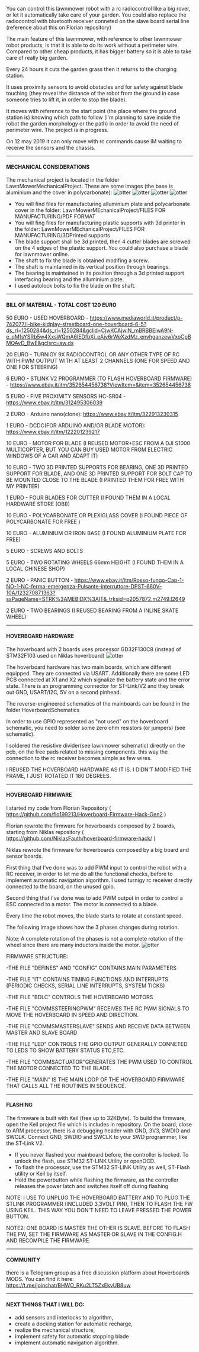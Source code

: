 You can control this lawnmower robot with a rc radiocontrol like a big rover, or let it automatically take care of your garden.
You could also replace the radiocontrol with bluetooth receiver conneted on the slave board serial line (reference about this on Florian repository)

The main feature of this lawnmower, with reference to other lawnmower robot products, is that it is able to do its work without a perimeter wire. Compared to other cheap products, it has bigger battery so it is able to take care of really big garden.

Every 24 hours it cuts the garden grass then it returns to the charging station. 

It uses proximity sensors to avoid obstacles and for safety against blade touching (they reveal the distance of the robot from the ground in case someone tries to lift it, in order to stop the blade).

It moves with reference to the start point (the place where the ground station is) knowing which path to follow (i'm planning to save inside the robot the garden morphology or the path) in order to avoid the need of perimeter wire. 
The project is in progress. 

On 12 may 2019 it can only move with rc commands cause iM waiting to receive the sensors and the chassis.


------------------------------
#### MECHANICAL CONSIDERATIONS

The mechanical project is located in the folder LawnMowerMechanicalProject.
These are some images (the base is aluminium and the cover in polycarbonate):
![otter](https://github.com/gaucho1978/CHEAP-LAWNMOWER-ROBOT-FROM-HOVERBOARD/blob/master/LawnmowerMechanicalProject/3D%20PROJECT%20-%20INVENTOR%202014/pictures/bottom1.png)
![otter](https://github.com/gaucho1978/CHEAP-LAWNMOWER-ROBOT-FROM-HOVERBOARD/blob/master/LawnmowerMechanicalProject/3D%20PROJECT%20-%20INVENTOR%202014/pictures/side.png)
![otter](https://github.com/gaucho1978/CHEAP-LAWNMOWER-ROBOT-FROM-HOVERBOARD/blob/master/LawnmowerMechanicalProject/3D%20PROJECT%20-%20INVENTOR%202014/pictures/top.png)
![otter](https://github.com/gaucho1978/CHEAP-LAWNMOWER-ROBOT-FROM-HOVERBOARD/blob/master/LawnmowerMechanicalProject/3D%20PROJECT%20-%20INVENTOR%202014/pictures/front.png)


- You will find files for manufacturing alluminium plate and polycarbonate cover in the folder:
   LawnMowerMEchanicalProject/FILES FOR MANUFACTURING/PDF FORMAT
- You will fing files for manufacturing plastic supports with 3d printer in the folder:
   LawnMowerMEchanicalProject/FILES FOR MANUFACTURING/3DPrinted supports
- The blade support shall be 3d printed, then 4 cutter blades are screwed on the 4 edges of the plastic support. You could also purchase a blade for lawnmower online.
- The shaft to fix the blade is obtained modifing a screw.
- The shaft is maintained in its vertical position through bearings. 
- The bearing is mainteined in its position through a 3d printed support interfacing bearing and the alluminium plate.
- I used autolock bolts to fix the blade on the shaft.


------------------------------
#### BILL OF MATERIAL - TOTAL COST 120 EURO
50 EURO - USED HOVERBOARD - https://www.mediaworld.it/product/p-742077/i-bike-kidplay-streetboard-one-hoverboard-6-5?ds_rl=1250284&ds_rl=1250284&gclid=CjwKCAjwiN_mBRBBEiwA9N-e_qMfsYSRb5w4XxsWQmA6IEDfbXj_eAiy6rWeXzdMz_envhganzewVxoCpBMQAvD_BwE&gclsrc=aw.ds

20 EURO - TURNIGY 9X RADIOCONTROL OR ANY OTHER TYPE OF RC WITH PWM OUTPUT WITH AT LEAST 2 CHANNELS (ONE FOR SPEED AND ONE FOR STEERING)

6 EURO - STLINK V2 PROGRAMMER (TO FLASH HOVERBOARD FIRMWARE) - https://www.ebay.it/itm/352654456738?ViewItem=&item=352654456738

5 EURO - FIVE PROXIMITY SENSORS HC-SR04 - https://www.ebay.it/itm/312495306039

2 EURO - Arduino nano(clone): https://www.ebay.it/itm/322913230315

1 EURO - DCDC(FOR ARDUINO AND/OR BLADE MOTOR): https://www.ebay.it/itm/122201239217

10 EURO - MOTOR FOR BLADE (I REUSED MOTOR+ESC FROM A DJI S1000 MULTICOPTER, BUT YOU CAN BUY USED MOTOR FROM ELECTRIC WINDOWS OF A CAR AND ADAPT IT)

10 EURO - TWO 3D PRINTED SUPPORTS FOR BEARING, ONE 3D PRINTED SUPPORT FOR BLADE, AND ONE 3D PRINTED SUPPORT FOR BOLT CAP TO BE MOUNTED CLOSE TO THE BLADE  (I PRINTED THEM FOR FREE WITH MY PRINTER)

1 EURO - FOUR BLADES FOR CUTTER (I FOUND THEM IN A LOCAL HARDWARE STORE (OBI))

10 EURO - POLYCARBONATE OR PLEXIGLASS COVER (I FOUND PIECE OF POLYCARBONATE FOR FREE )

10 EURO - ALUMINIUM OR IRON BASE (I FOUND ALUMINIUM PLATE FOR FREE)

5 EURO - SCREWS AND BOLTS

5 EURO - TWO ROTATING WHEELS 66mm HEIGHT (I FOUND THEM IN A LOCAL CHINESE SHOP)

2 EURO - PANIC BUTTON - https://www.ebay.it/itm/Rosso-fungo-Cap-1-NO-1-NC-ferma-emergenza-Pulsante-interruttore-DPST-660V-10A/123270871363?ssPageName=STRK%3AMEBIDX%3AIT&_trksid=p2057872.m2749.l2649

2 EURO - TWO BEARINGS (I REUSED BEARING FROM A INLINE SKATE WHEEL)


------------------------------
#### HOVERBOARD HARDWARE
The hoverboard with 2 boards uses processor GD32F130C8 (instead of STM32F103 used on Niklas hoverboard) 
![otter](https://github.com/gaucho1978/CHEAP-LAWNMOWER-ROBOT-FROM-HOVERBOARD/blob/master/HoverboardPCBFirmware/images/Hardware_Overview_small.png )


The hoverboard hardware has two main boards, which are different equipped. They are connected via USART. Additionally there are some LED PCB connected at X1 and X2 which signalize the battery state and the error state. There is an programming connector for ST-Link/V2 and they break out GND, USART/I2C, 5V on a second pinhead.

The reverse-engineered schematics of the mainboards can be found in the folder HoverboardSchematics

In order to use  GPIO represented as "not used" on the hoverboard schematic, you need to solder some zero ohm resistors (or jumpers) (see schematic).

I soldered the resistive divider(see lawnmower schematic) directly on the pcb, on the free pads related to  missing components. this way the connection to the rc receiver becomes simple as few wires. 

I REUSED THE HOVERBOARD HARDWARE AS IT IS. I DIDN'T MODIFIED THE FRAME, I JUST ROTATED IT 180 DEGREES.


------------------------------
#### HOVERBOARD FIRMWARE
I started my code from Florian Repository ( https://github.com/flo199213/Hoverboard-Firmware-Hack-Gen2 )

Florian rewrote the firmware for hoverboards composed by 2 boards, starting from Niklas repository ( https://github.com/NiklasFauth/hoverboard-firmware-hack/ )

Niklas rewrote the firmware for hoverboards composed by a big board and sensor boards.

First thing that I've done was to add PWM input to control the robot with a RC receiver, in order to let me do all the functional checks, before to implement automatic navigation algorithm.
I used turnigy rc receiver directly connected to the board, on the unused gpio.

Second thing that i've done was to add PWM output in order to control a ESC connected to a motor. The motor is connected to a blade. 

Every time the robot moves, the blade starts to rotate at constant speed.

The following image shows how the 3 phases changes during rotation. 

Note: A complete rotation of the phases is not a complete rotation of the wheel since there are many inductors inside the motor. 
![otter](https://github.com/gaucho1978/CHEAP-LAWNMOWER-ROBOT-FROM-HOVERBOARD/blob/master/HoverboardPCBFirmware/images/Raumzeigerdiagramm.png )

FIRMWARE STRUCTURE:

-THE FILE "DEFINES" AND "CONFIG" CONTAINS MAIN PARAMETERS 

-THE FILE "IT" CONTAINS TIMING FUNCTIONS AND INTERRUPTS (PERIODIC CHECKS,  SERIAL LINE INTERRUPTS, SYSTEM TICKS)

-THE FILE "BDLC" CONTROLS THE HOVERBOARD MOTORS

-THE FILE "COMMSSTEERINGPWM" RECEIVES THE RC PWM SIGNALS TO MOVE THE HOVERBOARD IN SPEED AND DIRECTION.

-THE FILE "COMMSMASTERSLAVE" SENDS AND RECEIVE DATA BETWEEN MASTER AND SLAVE BOARD

-THE FILE "LED" CONTROLS THE GPIO OUTPUT GENERALLY CONNETED TO LEDS TO SHOW BATTERY STATUS ETC,ETC.

-THE FILE "COMMSACTUATOR"GENERATES THE PWM USED TO CONTROL THE MOTOR CONNECTED TO THE BLADE.

-THE FILE "MAIN" IS THE MAIN LOOP OF THE HOVERBOARD FIRMWARE THAT CALLS ALL THE ROUTINES IN SEQUENCE.



------------------------------
#### FLASHING
The firmware is built with Keil (free up to 32KByte). To build the firmware, open the Keil project file which is includes in repository. On the board, close to ARM processor, there is a debugging header with GND, 3V3, SWDIO and SWCLK. Connect GND, SWDIO and SWCLK to your SWD programmer, like the ST-Link V2.

- If you never flashed your mainboard before, the controller is locked. To unlock the flash, use STM32 ST-LINK Utility or openOCD.
- To flash the processor, use the STM32 ST-LINK Utility as well, ST-Flash utility or Keil by itself.
- Hold the powerbutton while flashing the firmware, as the controller releases the power latch and switches itself off during flashing

NOTE: I USE TO UNPLUG THE HOVERBOARD BATTERY AND TO PLUG THE STLINK PROGRAMMER (INCLUDED 3,3VOLT PIN), THEN TO FLASH THE FW USING KEIL. THIS WAY YOU DON'T NEED TO LEAVE PRESSED THE POWER BUTTON.

NOTE2: ONE BOARD IS MASTER THE OTHER IS SLAVE. BEFORE TO FLASH THE FW, SET THE FIRMWARE AS MASTER OR SLAVE IN THE CONFIG.H AND RECOMPILE THE FIRMWARE.

------------------------------
#### COMMUNITY
there is a Telegram group as a free discussion platform about Hoverboards MODS. You can find it here: https://t.me/joinchat/BHWO_RKu2LT5ZxEkvUB8uw


------------------------------
#### NEXT THINGS THAT I WILL DO: 
- add sensors and interlocks to algorithm,
- create a docking station for automatic recharge, 
- realize the mechanical structure, 
- implement safety for automatic stopping blade 
- implement automatic navigation algorithm.

